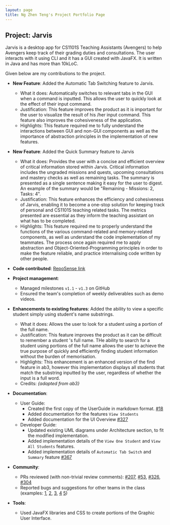 ```yaml
---
layout: page
title: Ng Zhen Teng's Project Portfolio Page
---
```


## Project: Jarvis

Jarvis is a desktop app for CS1101S Teaching Assistants (Avengers) to help Avengers keep track of their grading duties and consultations.
The user interacts with it using CLI and it has a GUI created with JavaFX. It is written in Java and has more than 10kLoC.

Given below are my contributions to the project.

* **New Feature**: Added the Automatic Tab Switching feature to Jarvis.
  * What it does: Automatically switches to relevant tabs in the GUI when a command is inputted. This allows the user to quickly look at the effect of their input command.
  * Justification: This feature improves the product as it is important for the user to visualize the result of his
  /her input command. This feature also improves the cohesiveness of the application.
  * Highlights: This feature required me to fully understand the interactions between GUI and non-GUI
   components as well as the importance of abstraction principles in the implementation of new features.
   
* **New Feature**: Added the Quick Summary feature to Jarvis
     * What it does: Provides the user with a concise and efficient overview of critical information stored
      within Jarvis. Critical information includes the ungraded missions and quests, upcoming consultations and
      mastery checks as well as remaining tasks. The summary is presented as a single sentence making it easy for the
       user to digest. An example of the summary would be "Remaining - Missions: 2, Tasks: 4".
     * Justification: This feature enhances the efficiency and cohesiveness of Jarvis, enabling it to become a one-stop
      solution for keeping track of personal and CS1101S teaching related tasks. The metrics presented are essential
       as they inform the teaching assistant on what has to be completed.
     * Highlights: This feature required me to properly understand the functions of the various command-related and
      memory-related components, as well as understand the code implementation of my teammates. The process once again
       required me to apply abstraction and Object-Oriented-Programming principles in order to make the feature
        reliable, and practice internalising code written by other people.

* **Code contributed**: [RepoSense link](https://nus-cs2103-ay2021s1.github.io/tp-dashboard/#breakdown=true&search=ngzhenteng)

* **Project management**:
  * Managed milestones `v1.1` - `v1.3` on GitHub
  * Ensured the team's completion of weekly deliverables such as demo videos.

* **Enhancements to existing features**: Added the ability to view a specific student simply using student's name
 substrings.
    * What it does: Allows the user to look for a student using a portion of the full name.
    * Justification: This feature improves the product as it can be difficult to remember a student
    's full name. THe ability to search for a student using portions of the full name allows the user to achieve the
     true purpose of quickly and efficiently finding student information without the burden of memorisation.
    * Highlights: This enhancement is an enhanced version of the find feature in ab3, however this implementation
     displays all students that match the substring inputted by the user, regardless of whether the input is a full word.
    * Credits: *{adapted from ab3}*

* **Documentation**:
  * User Guide:
    * Created the first copy of the UserGuide in markdown format. [\#18](https://github.com/AY2021S1-CS2103T-W11-2/tp/pull/18)
    * Added documentation for the features `View Students`
    * Added documentation for the UI Overview [\#327](https://github.com/AY2021S1-CS2103T-W11-2/tp/pull/327)
  * Developer Guide:
    * Updated existing UML diagrams under Architecture section, to fit the modified implementation.
    * Added implementation details of the `View One Student` and `View All Students` features.
    * Added implementation details of `Automatic Tab Switch` and `Summary` feature [\#367](https://github.com/AY2021S1-CS2103T-W11-2/tp/pull/367)

* **Community**:
  * PRs reviewed (with non-trivial review comments): [\#207](https://github.com/AY2021S1-CS2103T-W11-2/tp/pull/207
  ), [\#53](https://github.com/AY2021S1-CS2103T-W11-2/tp/pull/53), [\#326](https://github.com/AY2021S1-CS2103T-W11-2/tp/pull/326), [\#304](https://github.com/AY2021S1-CS2103T-W11-2/tp/pull/304)
  * Reported bugs and suggestions for other teams in the class (examples: [1](https://github.com/AY2021S1-CS2103T-T11-4/tp/issues/249), [2](https://github.com/AY2021S1-CS2103T-T11-4/tp/issues/258), [3](https://github.com/AY2021S1-CS2103T-T11-4/tp/issues/255), [4](https://github.com/AY2021S1-CS2103T-T11-4/tp/issues/250) [5](https://github.com/AY2021S1-CS2103T-T11-4/tp/issues/253))

* **Tools**:
  * Used JavaFX libraries and CSS to create portions of the Graphic User Interface.
